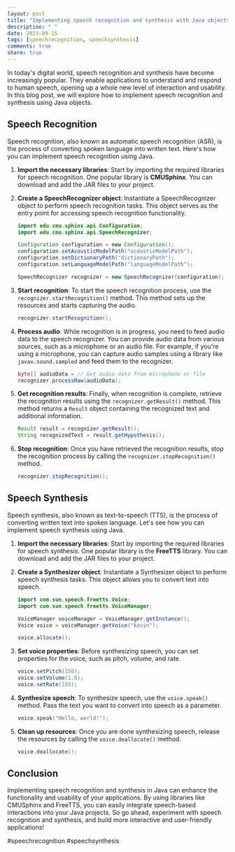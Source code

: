 ```yaml
---
layout: post
title: "Implementing speech recognition and synthesis with Java objects"
description: " "
date: 2023-09-15
tags: [speechrecognition, speechsynthesis]
comments: true
share: true
---
```


In today's digital world, speech recognition and synthesis have become increasingly popular. They enable applications to understand and respond to human speech, opening up a whole new level of interaction and usability. In this blog post, we will explore how to implement speech recognition and synthesis using Java objects.

## Speech Recognition

Speech recognition, also known as automatic speech recognition (ASR), is the process of converting spoken language into written text. Here's how you can implement speech recognition using Java.

1. **Import the necessary libraries**: Start by importing the required libraries for speech recognition. One popular library is **CMUSphinx**. You can download and add the JAR files to your project.

2. **Create a SpeechRecognizer object**: Instantiate a SpeechRecognizer object to perform speech recognition tasks. This object serves as the entry point for accessing speech recognition functionality.

   ```java
   import edu.cmu.sphinx.api.Configuration;
   import edu.cmu.sphinx.api.SpeechRecognizer;

   Configuration configuration = new Configuration();
   configuration.setAcousticModelPath("acousticModelPath");
   configuration.setDictionaryPath("dictionaryPath");
   configuration.setLanguageModelPath("languageModelPath");

   SpeechRecognizer recognizer = new SpeechRecognizer(configuration);
   ```

3. **Start recognition**: To start the speech recognition process, use the `recognizer.startRecognition()` method. This method sets up the resources and starts capturing the audio.

   ```java
   recognizer.startRecognition();
   ```

4. **Process audio**: While recognition is in progress, you need to feed audio data to the speech recognizer. You can provide audio data from various sources, such as a microphone or an audio file. For example, if you're using a microphone, you can capture audio samples using a library like `javax.sound.sampled` and feed them to the recognizer.

   ```java
   byte[] audioData = // Get audio data from microphone or file
   recognizer.processRaw(audioData);
   ```

5. **Get recognition results**: Finally, when recognition is complete, retrieve the recognition results using the `recognizer.getResult()` method. This method returns a `Result` object containing the recognized text and additional information.

   ```java
   Result result = recognizer.getResult();
   String recognizedText = result.getHypothesis();
   ```

6. **Stop recognition**: Once you have retrieved the recognition results, stop the recognition process by calling the `recognizer.stopRecognition()` method.

   ```java
   recognizer.stopRecognition();
   ```

## Speech Synthesis

Speech synthesis, also known as text-to-speech (TTS), is the process of converting written text into spoken language. Let's see how you can implement speech synthesis using Java.

1. **Import the necessary libraries**: Start by importing the required libraries for speech synthesis. One popular library is the **FreeTTS** library. You can download and add the JAR files to your project.

2. **Create a Synthesizer object**: Instantiate a Synthesizer object to perform speech synthesis tasks. This object allows you to convert text into speech.

   ```java
   import com.sun.speech.freetts.Voice;
   import com.sun.speech.freetts.VoiceManager;

   VoiceManager voiceManager = VoiceManager.getInstance();
   Voice voice = voiceManager.getVoice("kevin");

   voice.allocate();
   ```

3. **Set voice properties**: Before synthesizing speech, you can set properties for the voice, such as pitch, volume, and rate.

   ```java
   voice.setPitch(150);
   voice.setVolume(1.0);
   voice.setRate(150);
   ```

4. **Synthesize speech**: To synthesize speech, use the `voice.speak()` method. Pass the text you want to convert into speech as a parameter.

   ```java
   voice.speak("Hello, world!");
   ```

5. **Clean up resources**: Once you are done synthesizing speech, release the resources by calling the `voice.deallocate()` method.

   ```java
   voice.deallocate();
   ```

## Conclusion

Implementing speech recognition and synthesis in Java can enhance the functionality and usability of your applications. By using libraries like CMUSphinx and FreeTTS, you can easily integrate speech-based interactions into your Java projects. So go ahead, experiment with speech recognition and synthesis, and build more interactive and user-friendly applications!

#speechrecognition #speechsynthesis
